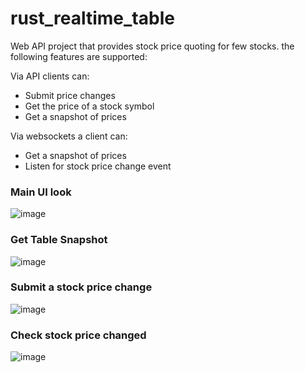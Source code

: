 # rust_realtime_table
Web API project that provides stock price quoting for few stocks.
the following features are supported:


Via API clients can:
 - Submit price changes
 - Get the price of a stock symbol
 - Get a snapshot of prices

Via websockets a client can:
 - Get a snapshot of prices
 - Listen for stock price change event



### Main UI look
![image](https://github.com/jcalahor/rust_realtime_table/assets/7434088/336abd66-a64b-47fb-bc1d-e6ef6190872b)





### Get Table Snapshot
![image](https://github.com/jcalahor/rust_realtime_table/assets/7434088/130b359b-7db4-4392-b019-286ab4bfa1bb)






### Submit a stock price change
![image](https://github.com/jcalahor/rust_realtime_table/assets/7434088/3e184572-4a0e-4dd1-a8f1-669aa898921e)





### Check stock price changed
![image](https://github.com/jcalahor/rust_realtime_table/assets/7434088/a624fb6d-8057-4eb1-85a1-239bbd923451)


